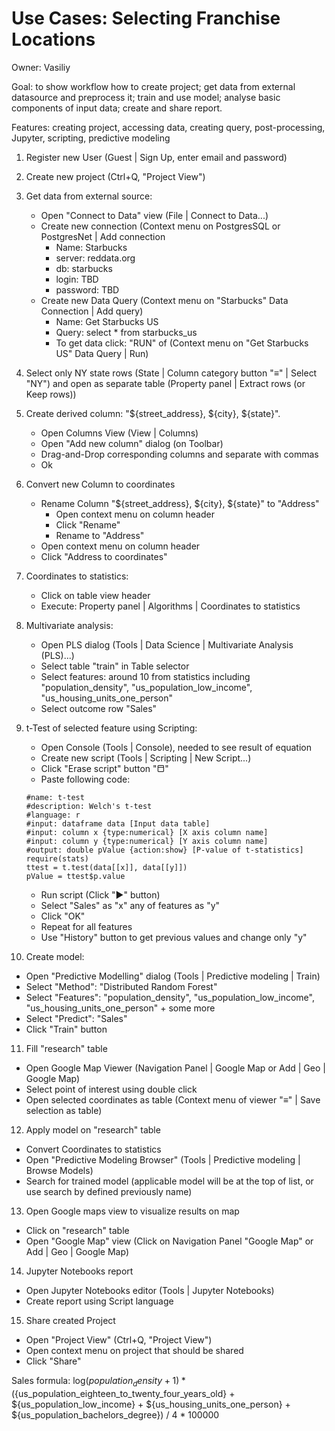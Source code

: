 <!-- TITLE: Use Cases: Selecting Franchise Locations -->
<!-- SUBTITLE: -->

# Use Cases: Selecting Franchise Locations

Owner: Vasiliy

Goal: to show workflow how to create project; get data from external datasource and preprocess it; train and use model; 
analyse basic components of input data; create and share report.   

Features: creating project, accessing data, creating query, post-processing, Jupyter, scripting, predictive modeling

1. Register new User (Guest | Sign Up, enter email and password)
2. Create new project (Ctrl+Q, "Project View")
3. Get data from external source:
   * Open "Connect to Data" view (File | Connect to Data...)
   * Create new connection (Context menu on PostgresSQL or PostgresNet | Add connection
      * Name: Starbucks
      * server: reddata.org
      * db: starbucks
      * login: TBD 
      * password: TBD
   * Create new Data Query (Context menu on "Starbucks" Data Connection | Add query)
      * Name: Get Starbucks US
      * Query: select * from starbucks_us
      * To get data click: "RUN" of (Context menu on "Get Starbucks US" Data Query | Run)
4. Select only NY state rows (State | Column category button "≡" | Select "NY") and open as separate table 
   (Property panel | Extract rows (or Keep rows))
5. Create derived column: "${street_address}, ${city}, ${state}".
   * Open Columns View (View | Columns) 
   * Open "Add new column" dialog (on Toolbar)
   * Drag-and-Drop corresponding columns and separate with commas
   * Ok
6. Convert new Column to coordinates
   * Rename Column "${street_address}, ${city}, ${state}" to "Address"
      * Open context menu on column header
      * Click "Rename"
      * Rename to "Address"
   * Open context menu on column header
   * Click "Address to coordinates"
7. Coordinates to statistics:
   * Click on table view header
   * Execute: Property panel | Algorithms | Coordinates to statistics 
8. Multivariate analysis:
   * Open PLS dialog (Tools | Data Science | Multivariate Analysis (PLS)...)
   * Select table "train" in Table selector
   * Select features: around 10 from statistics including "population_density", "us_population_low_income", "us_housing_units_one_person"
   * Select outcome row "Sales"
9. t-Test of selected feature using Scripting:
   * Open Console (Tools | Console), needed to see result of equation
   * Create new script (Tools | Scripting | New Script...)
   * Click "Erase script" button "⬒"
   * Paste following code: 

    ```
    #name: t-test
    #description: Welch's t-test
    #language: r
    #input: dataframe data [Input data table]
    #input: column x {type:numerical} [X axis column name]
    #input: column y {type:numerical} [Y axis column name]
    #output: double pValue {action:show} [P-value of t-statistics]
    require(stats)
    ttest = t.test(data[[x]], data[[y]])
    pValue = ttest$p.value
    ```

   * Run script (Click "▶" button) 
   * Select "Sales" as "x" any of features as "y"
   * Click "OK"
   * Repeat for all features
   * Use "History" button to get previous values and change only "y"
10. Create model:
   * Open "Predictive Modelling" dialog (Tools | Predictive modeling | Train)
   * Select "Method": "Distributed Random Forest"
   * Select "Features": "population_density", "us_population_low_income", "us_housing_units_one_person" + some more
   * Select "Predict": "Sales"
   * Click "Train" button
11. Fill "research" table
   * Open Google Map Viewer (Navigation Panel | Google Map or Add | Geo | Google Map)
   * Select point of interest using double click
   * Open selected coordinates as table (Context menu of viewer "≡" | Save selection as table)
12. Apply model on "research" table
   * Convert Coordinates to statistics
   * Open "Predictive Modeling Browser" (Tools | Predictive modeling | Browse Models)
   * Search for trained model (applicable model will be at the top of list, or use search by defined previously name)
13. Open Google maps view to visualize results on map
   * Click on "research" table
   * Open "Google Map" view (Click on Navigation Panel "Google Map" or Add | Geo | Google Map)
14. Jupyter Notebooks report
   * Open Jupyter Notebooks editor (Tools | Jupyter Notebooks)
   * Create report using Script language
15. Share created Project
   * Open "Project View" (Ctrl+Q, "Project View")
   * Open context menu on project that should be shared
   * Click "Share"

Sales formula: 
log(${population_density} + 1) * (${us_population_eighteen_to_twenty_four_years_old} + ${us_population_low_income} + ${us_housing_units_one_person} + ${us_population_bachelors_degree}) / 4 * 100000
